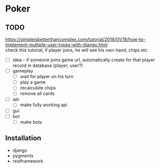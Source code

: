 # Poker

## TODO
https://simpleisbetterthancomplex.com/tutorial/2018/01/18/how-to-implement-multiple-user-types-with-django.html  
check this tutorial, if player joins, he will see his own hand, chips etc  
- [ ] idea - if someone joins game url, automatically create for that player record in database (player, user?)
- [ ] gameplay
    - [ ] wait for player on his turn
    - [ ] play a game
    - [ ] recalculate chips
    - [ ] remove all cards
- [ ] api
    - [ ] make fully working api
- [ ] gui
- [ ] bot
    - [ ] make bots
    
## Installation
- django
- pygments
- restframework